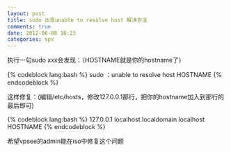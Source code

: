 ```yaml
---
layout: post
title: sudo 出现unable to resolve host 解决方法
comments: true
date: 2012-06-08 16:23
categories: vps
---
```


执行一句sudo xxx会发现：（HOSTNAME就是你的hostname了）


{% codeblock lang:bash %}
sudo ：unable to resolve host HOSTNAME
{% endcodeblock %}

这样修复：(编辑/etc/hosts，修改127.0.0.1那行，把你的hostname加入到那行的最后即可)


{% codeblock lang:bash %}
127.0.0.1               localhost.localdomain localhost HOSTNAME
{% endcodeblock %}

希望vpsee的admin能在iso中修复这个问题

